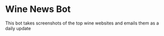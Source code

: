 # Wine News Bot

This bot takes screenshots of the top wine websites and emails them as a daily update
